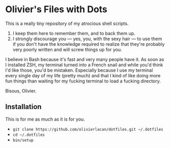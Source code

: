 # Olivier's Files with Dots

This is a really tiny repository of my atrocious shell scripts. 

1. I keep them here to remember them, and to back them up.
2. I strongly discourage you — yes, you, with the sexy hair — to use them 
if you don't have the knowledge required to realize that they're 
probably very poorly written and will screw things up for you.

I believe in Bash because it's fast and very many people have it. 
As soon as I installed ZSH, my terminal turned into a French snail and 
while you'd think I'd like those, you'd be mistaken. Especially because 
I use my terminal every single day of my life (pretty much) and that I 
kind of like doing more fun things than waiting for my fucking terminal 
to load a fucking directory.

Bisous,
Olivier.

## Installation

This is for me as much as it is for you. 

- `git clone https://github.com/olivierlacan/dotfiles.git ~/.dotfiles`
- `cd ~/.dotfiles`
- `bin/setup`
